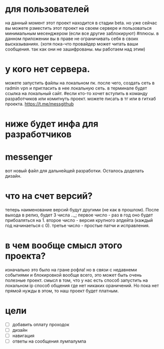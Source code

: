 # для пользователей

на данный момент этот проект находится в стадии beta. но уже сейчас вы можете рзместить этот проект на своем сервере и пользоваться минимальным месенджером (если все другие заблокируют)
#плюсы.
в данном приложении вы в праве не ограничивать себя в своих высказываниях. (хотя пока-что провайдер может читать ваши сообщения. так как они не зашифрованы. мы работаем над этим)
# у кого нет сервера.
можете запустить файлы на локальном пк. после чего, создать сеть в radmin vpn и пригласить в нее локальную сеть. в терминале будет ссылка на локальный сайт.
#если кто-то хочет вступить в команду разработчиков или комитнуть проект.
можете писать в тг или в гитхаб проекта. https://t.me/messgithub
# ниже будет инфа для разработчиков
# messenger
вот новый файл для дальнейщей разработки. Осталось доделать дизайн. 
# что на счет версий? 
теперь наименование версий будут другими (не как в прошлом). После выхода в релиз, будет 3 числа _._._; первое число - раз в год оно будет прибоаляться на 1. второе число - версия крупного апдейта (каждый год начинаеться с 0). третье число - простые патчи и исправления.
# в чем вообще смысл этого проекта?
изначально это было на гране рофла! но в связи с недавнеми событиями и блокировкой вообще всего, это может быть очень полезные проект. смысл в том, что у нас есть способ запустить на локальном ip способ общения где нет никаких ораничений. Но пока нет прямой нужды в этом, то наш проект будет платным. 
# цели
- [ ] добавить оплату проходок
- [ ] дизайн
- [ ] навигация
- [ ] ответы на сообщения
лумпалумпа
